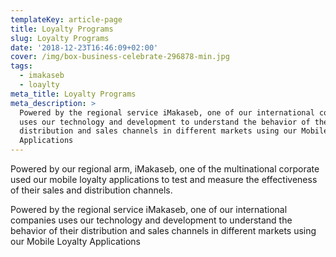 ```yaml
---
templateKey: article-page
title: Loyalty Programs
slug: Loyalty Programs
date: '2018-12-23T16:46:09+02:00'
cover: /img/box-business-celebrate-296878-min.jpg
tags:
  - imakaseb
  - loaylty
meta_title: Loyalty Programs
meta_description: >
  Powered by the regional service iMakaseb, one of our international companies
  uses our technology and development to understand the behavior of their
  distribution and sales channels in different markets using our Mobile Loyalty
  Applications
---
```

Powered by our regional arm, iMakaseb, one of the multinational corporate used our mobile loyalty applications to test and measure the effectiveness of their sales and distribution channels.



Powered by the regional service iMakaseb, one of our international companies uses our technology and development to understand the behavior of their distribution and sales channels in different markets using our Mobile Loyalty Applications
